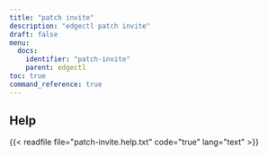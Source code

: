 ```yaml
---
title: "patch invite"
description: "edgectl patch invite"
draft: false
menu:
  docs:
    identifier: "patch-invite"
    parent: edgectl
toc: true
command_reference: true
---
```


## Help

{{< readfile file="patch-invite.help.txt" code="true" lang="text" >}}
